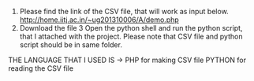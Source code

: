 
1) Please find the link of the CSV file, that will work as input below.
   http://home.iitj.ac.in/~ug201310006/A/demo.php
2) Download the file 
3  Open the python shell and run the python script, that I attached with the project.
Please note that CSV file and python script should be in same folder.

THE LANGUAGE THAT I USED IS -> 
PHP for making CSV file
PYTHON for reading the CSV file
